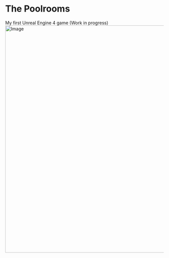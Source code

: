 # The Poolrooms
My first Unreal Engine 4 game (Work in progress)
<img width="1280" height="720" alt="Image" src="https://github.com/user-attachments/assets/a672026f-51e1-42e9-bad0-732a37fe92dd" />
